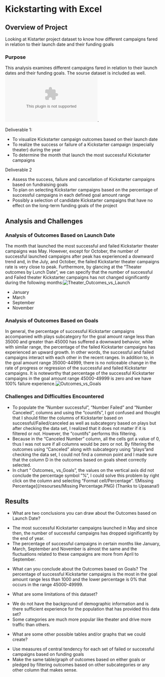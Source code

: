 # Kickstarting with Excel


## Overview of Project
Looking at Kistarter project dataset to know how different campaigns fared in relation to their launch date and their funding goals


### Purpose

This analysis examines different campaigns fared in relation to their launch dates and their funding goals. 
The sourse dataset is included as well. ![Kickstarter_Challenge](/Kickstarter_Challenge.xlsx.xlsx). 

Deliverable 1: 
* To visualize Kickstarter campaign outcomes based on their launch date
* To realize the success or failure of a Kickstarter campaign (especially theater) during the year
* To determine the month that launch the most successful Kickstarter campaigns

Deliverable 2
* Assess the success, failure and cancellation of Kickstarter campaigns based on fundraising goals
* To plan on selecting Kickstarter campaigns based on the percentage of successful campaigns in each defined goal amount range
* Possibly a selection of candidate Kickstarter campaigns that have no effect on the long-term  funding goals of the project


## Analysis and Challenges


### Analysis of Outcomes Based on Launch Date

The month that launched the most successful and failed Kickstarter theater campaigns was May. However, except for October, the number of successful launched campaigns after peak has experienced a downward trend and, in the July, and October, the failed Kickstarter theater campaigns rate is very close to peak.
Furthermore, by glancing at the “Theater outcomes by Lunch Date”, we can specify that the number of successful and Failed theater Kickstarter campaigns has not changed significantly during the following months:![Theater_Outcomes_vs_Launch](/resources/Theater_Outcomes_vs_Launch)
* January
* March
* September
* November


### Analysis of Outcomes Based on Goals

In general, the percentage of successful Kickstarter campaigns accompanied with plays subcategory for the goal amount range less than 35000 and greater than 45000 has suffered a downward behavior, while with similar range, the percentage of the failed Kickstarter campaigns has experienced an upward growth. In other words, the successful and failed campaigns interact with each other in the recent ranges. 
In addition to, in the goal amount range 35000-44999, there is no noticeable change in the rate of progress or regression of the successful and failed Kickstarter campaigns.
It is noteworthy that percentage of the successful Kickstarter campaigns in the goal amount range 45000-49999 is zero and we have 100% failure experience.![Outcomes_vs_Goals](/resources/Outcomes_vs_Goals)


### Challenges and Difficulties Encountered

* To populate the “Number successful”, “Number Failed” and “Number Canceled”, columns and using the “countifs”, I got confused and thought that I should filter the columns of Kickstarter based on successful/Failed/canceled as well as subcategory based on plays but after checking the data set, I realized that it does not matter if it is filtered or not. However, the “countifs” performs this filtering.
* Because in the “Canceled Number” column, all the cells got a value of 0, thus I was not sure if all columns would be zero or not. By filtering the outcomes using “Canceled” along with subcategory using “plays”and checking the data set, I could not find a common point and I made sure that the column D in the outcomes based on goals sheet correctly selected.
* In chart “ Outcomes_ vs_Goals”, the values on the vertical axis did not conclude the percentage symbol ”%”, I could solve this problem by right click on the column and selecting “Format cell/Percentage”. ![Missing Percentage](/resourses/Missing Percentage.PNG)  (Thanks to Upasana!)  



## Results

- What are two conclusions you can draw about the Outcomes based on Launch Date?

* The most successful Kickstarter campaigns launched in May and since then, the number of successful campaigns has dropped significantly by the end of year.
* The percentage of successful campaigns in certain months like January, March, September and November is almost the same and the fluctuations related to these campaigns are more from April to September.


- What can you conclude about the Outcomes based on Goals?
The percentage of successful Kickstarter campaigns is the most in the goal amount range less than 1000 and the lower percentage is 0% that occurs in the range 45000-49999.

- What are some limitations of this dataset?
* We do not have the background of demographic information and is there sufficient experience for the population that has provided this data set?
* Some categories are much more popular like theater and drive more traffic than others.


- What are some other possible tables and/or graphs that we could create?
* Use measures of central tendency for each set of failed or successful campaigns based on funding goals
* Make the same table/graph of outcomes based on either goals or pledged by filtering outcomes based on other subcategories or any other column that makes sense.   
